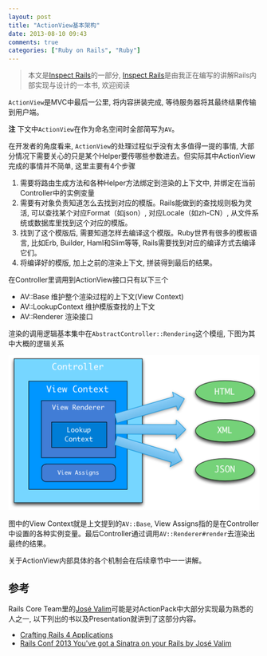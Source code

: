 ```yaml
---
layout: post
title: "ActionView基本架构"
date: 2013-08-10 09:43
comments: true
categories: ["Ruby on Rails", "Ruby"]
---
```


> 本文是[Inspect Rails](/inspect-rails)的一部分, [Inspect Rails](/inspect-rails)是由我正在编写的讲解Rails内部实现与设计的一本书, 欢迎阅读

`ActionView`是MVC中最后一公里, 将内容拼装完成, 等待服务器将其最终结果传输到用户端。

**注** 下文中`ActionView`在作为命名空间时全部简写为`AV`。

在开发者的角度看来, `ActionView`的处理过程似乎没有太多值得一提的事情, 大部分情况下需要关心的只是某个Helper要传哪些参数进去。但实际其中ActionView完成的事情并不简单, 这里主要有4个步骤

1. 需要将路由生成方法和各种Helper方法绑定到渲染的上下文中, 并绑定在当前Controller中的实例变量
2. 需要有对象负责知道怎么去找到对应的模版。Rails能做到的查找规则极为灵活, 可以查找某个对应Format（如json）, 对应Locale（如zh-CN）, 从文件系统或数据库里找到这个对应的模版。
3. 找到了这个模版后, 需要知道怎样去编译这个模版。Ruby世界有很多的模板语言, 比如Erb, Builder, Haml和Slim等等, Rails需要找到对应的编译方式去编译它们。
4. 将编译好的模版, 加上之前的渲染上下文, 拼装得到最后的结果。

在Controller里调用到ActionView接口只有以下三个

- AV::Base 维护整个渲染过程的上下文(View Context)
- AV::LookupContext 维护模版查找的上下文
- AV::Renderer 渲染接口

渲染的调用逻辑基本集中在`AbstractController::Rendering`这个模组, 下图为其中大概的逻辑关系

![av](/images/action_view_arch.png)

图中的View Context就是上文提到的`AV::Base`, View Assigns指的是在Controller中设置的各种实例变量。最后Controller通过调用`AV::Renderer#render`去渲染出最终的结果。

关于ActionView内部具体的各个机制会在后续章节中一一讲解。

## 参考

Rails Core Team里的[José Valim](https://twitter.com/josevalim)可能是对ActionPack中大部分实现最为熟悉的人之一, 以下列出的书以及Presentation就讲到了这部分内容。

- [Crafting Rails 4 Applications](http://pragprog.com/book/jvrails2/crafting-rails-4-applications)
- [Rails Conf 2013 You've got a Sinatra on your Rails by José Valim](http://www.youtube.com/watch?v=TslkdT3PfKc)

